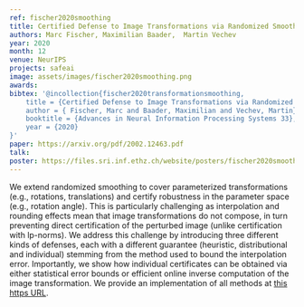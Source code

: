```yaml
---
ref: fischer2020smoothing
title: Certified Defense to Image Transformations via Randomized Smoothing
authors: Marc Fischer, Maximilian Baader,  Martin Vechev
year: 2020
month: 12
venue: NeurIPS
projects: safeai
image: assets/images/fischer2020smoothing.png
awards:
bibtex: '@incollection{fischer2020transformationsmoothing,
    title = {Certified Defense to Image Transformations via Randomized Smoothing},
    author = { Fischer, Marc and Baader, Maximilian and Vechev, Martin},
	booktitle = {Advances in Neural Information Processing Systems 33},
    year = {2020}
}'
paper: https://arxiv.org/pdf/2002.12463.pdf
talk: 
poster: https://files.sri.inf.ethz.ch/website/posters/fischer2020smoothing-poster.pdf
---
```


We extend randomized smoothing to cover parameterized transformations (e.g., rotations, translations) and certify robustness in the parameter space (e.g., rotation angle). This is particularly challenging as interpolation and rounding effects mean that image transformations do not compose, in turn preventing direct certification of the perturbed image (unlike certification with lp-norms). We address this challenge by introducing three different kinds of defenses, each with a different guarantee (heuristic, distributional and individual) stemming from the method used to bound the interpolation error. Importantly, we show  how individual certificates can be obtained via either statistical error bounds or efficient online inverse computation of the image transformation. We provide an implementation of all methods at [this https URL](https://github.com/eth-sri/transformation-smoothing). 
